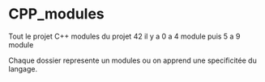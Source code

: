 # CPP_modules
Tout le projet C++ modules du projet 42 il y a 0 a 4 module puis 5 a 9 module

Chaque dossier represente un modules ou on apprend une specificitée du langage.
